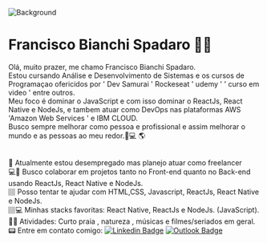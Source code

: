 ![Background](https://github.com/FranciscoBSpadaro/My-Profile/blob/master/background.png)
# Francisco Bianchi Spadaro  🖖🏽
Olá, muito prazer, me chamo Francisco Bianchi Spadaro.
<br/> Estou cursando Análise e Desenvolvimento de Sistemas e os cursos de Programaçao ofericidos por ' Dev Samurai ' Rockeseat ' udemy ' ' curso em video ' entre outros.
<br/> Meu foco é dominar o JavaScript e com isso dominar o ReactJs, React Native e NodeJs, e tambem atuar como DevOps nas plataformas AWS 'Amazon Web Services '  e IBM CLOUD.
<br/> Busco sempre melhorar como pessoa e profissional e assim melhorar o mundo e as pessoas ao meu redor.🏽‍💻 🌎


<br/> 🚀 Atualmente estou desempregado mas planejo atuar como freelancer
<br/> 💻💙 Busco colaborar em projetos tanto no Front-end quanto no Back-end usando ReactJs, React Native e NodeJs. 
<br/>🏽 Posso tentar te ajudar com HTML,CSS, Javascript,  ReactJs, React Native e NodeJs.
<br/>🏽‍💻 Minhas stacks favoritas: React Native, ReactJs e NodeJs. (JavaScript).
<br/> 🎄🎵 Atividades: Curto praia , natureza , músicas e filmes/seriados em geral.
<br/> 📟 Entre em contato comigo: [![Linkedin Badge](https://img.shields.io/badge/-FranciscoBianchiSpadaro-blue?style=flat-square&logo=Linkedin&logoColor=white&link=https://www.linkedin.com/in/franciscobspadar/)](https://www.linkedin.com/in/franciscobspadaro/) 
[![Outlook Badge](https://img.shields.io/badge/-francisco.spadaro@outlook.com-c14438?style=flat-square&logo=Outlook&logoColor=white&link=mailto:francisco.spadaro@outlook.com)](mailto:francisco.spadaro@outlook.com)
